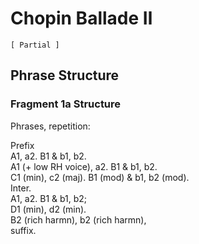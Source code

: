 Chopin Ballade Ⅱ
================

`[ Partial ]`

Phrase Structure
----------------

### Fragment 1a Structure

Phrases, repetition:

Prefix  
A1, a2. B1 & b1, b2.  
A1 (+ low RH voice), a2. B1 & b1, b2.  
C1 (min), c2 (maj). B1 (mod) & b1, b2 (mod).  
Inter.  
A1, a2. B1 & b1, b2;  
D1 (min), d2 (min).  
B2 (rich harmn), b2 (rich harmn),  
suffix.  